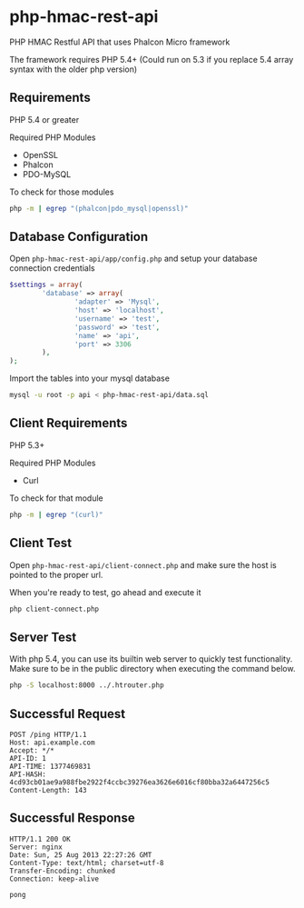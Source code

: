 php-hmac-rest-api
=================

PHP HMAC Restful API that uses Phalcon Micro framework

The framework requires PHP 5.4+ (Could run on 5.3 if you replace 5.4 array syntax with the older php version)

Requirements
---------
PHP 5.4 or greater


Required PHP Modules
- OpenSSL
- Phalcon
- PDO-MySQL


To check for those modules
```bash
php -m | egrep "(phalcon|pdo_mysql|openssl)"
```

Database Configuration
--------------
Open  `php-hmac-rest-api/app/config.php` and setup your database connection credentials

```php
$settings = array(
        'database' => array(
                'adapter' => 'Mysql',
                'host' => 'localhost',
                'username' => 'test',
                'password' => 'test',
                'name' => 'api',
                'port' => 3306
        ),
);
```

Import the tables into your mysql database
```bash
mysql -u root -p api < php-hmac-rest-api/data.sql
```

Client Requirements
-------------
PHP 5.3+

Required PHP Modules
- Curl

To check for that module
```bash
php -m | egrep "(curl)"
```


Client Test
-------------

Open `php-hmac-rest-api/client-connect.php` and make sure the host is pointed to the proper url.


When you're ready to test, go ahead and execute it
```bash
php client-connect.php
```

Server Test
-------------

With php 5.4, you can use its builtin web server to quickly test functionality. Make sure to be in the public directory when executing the command below.

```bash
php -S localhost:8000 ../.htrouter.php
```

Successful Request
---------------

```http
POST /ping HTTP/1.1
Host: api.example.com
Accept: */*
API-ID: 1
API-TIME: 1377469831
API-HASH: 4cd93cb01ae9a988fbe2922f4ccbc39276ea3626e6016cf80bba32a6447256c5
Content-Length: 143
```

Successful Response
---------------

```http
HTTP/1.1 200 OK
Server: nginx
Date: Sun, 25 Aug 2013 22:27:26 GMT
Content-Type: text/html; charset=utf-8
Transfer-Encoding: chunked
Connection: keep-alive

pong
```
